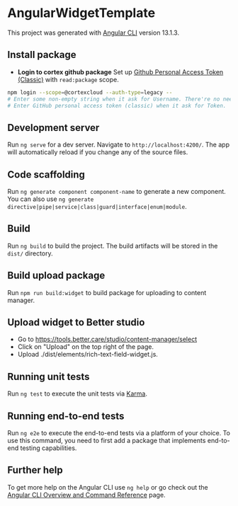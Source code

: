 # AngularWidgetTemplate

This project was generated with [Angular CLI](https://github.com/angular/angular-cli) version 13.1.3.

## Install package

- **Login to cortex github package**  Set up [Github Personal Access Token (Classic)](https://docs.github.com/en/authentication/keeping-your-account-and-data-secure/managing-your-personal-access-tokens) with `read:package` scope.

```bash
npm login --scope=@cortexcloud --auth-type=legacy --
# Enter some non-empty string when it ask for Username. There're no need to be your username.
# Enter GitHub personal access token (classic) when it ask for Token.
```

## Development server

Run `ng serve` for a dev server. Navigate to `http://localhost:4200/`. The app will automatically reload if you change any of the source files.

## Code scaffolding

Run `ng generate component component-name` to generate a new component. You can also use `ng generate directive|pipe|service|class|guard|interface|enum|module`.

## Build

Run `ng build` to build the project. The build artifacts will be stored in the `dist/` directory.

## Build upload package

Run `npm run build:widget` to build package for uploading to content manager.

## Upload widget to Better studio

* Go to https://tools.better.care/studio/content-manager/select
* Click on "Upload" on the top right of the page.
* Upload ./dist/elements/rich-text-field-widget.js.

## Running unit tests

Run `ng test` to execute the unit tests via [Karma](https://karma-runner.github.io).

## Running end-to-end tests

Run `ng e2e` to execute the end-to-end tests via a platform of your choice. To use this command, you need to first add a package that implements end-to-end testing capabilities.

## Further help

To get more help on the Angular CLI use `ng help` or go check out the [Angular CLI Overview and Command Reference](https://angular.io/cli) page.
